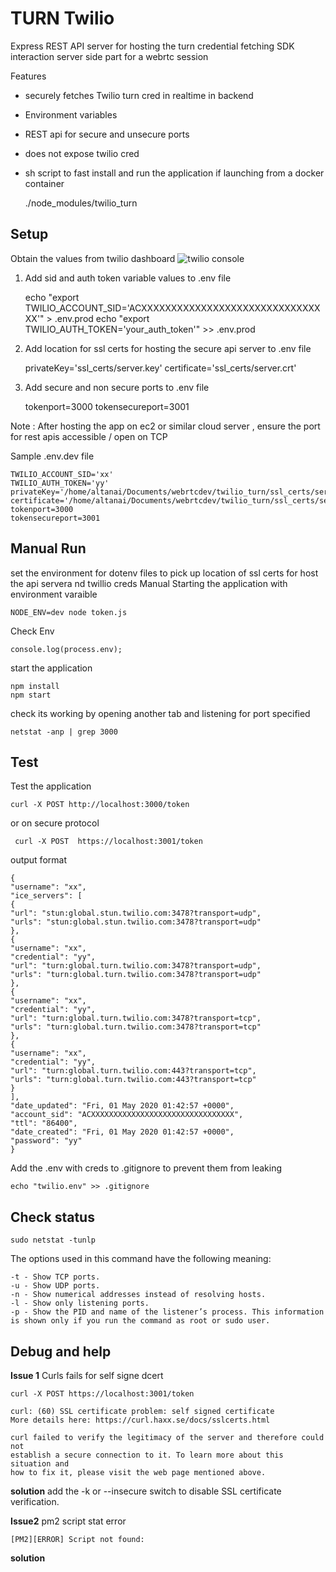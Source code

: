 # TURN Twilio 

Express REST API server for hosting the turn credential fetching SDK interaction server side part for a webrtc session

Features
- securely fetches Twilio turn cred in realtime in backend
- Environment variables
- REST api for secure and unsecure ports 
- does not expose twilio cred
- sh script to fast install and run the application if launching from a docker container


    ./node_modules/twilio_turn

## Setup
Obtain the values from twilio dashboard 
![twilio console](tbd)

1. Add sid and auth token variable values to .env file 


    echo "export TWILIO_ACCOUNT_SID='ACXXXXXXXXXXXXXXXXXXXXXXXXXXXXXXXX'" > .env.prod
    echo "export TWILIO_AUTH_TOKEN='your_auth_token'" >> .env.prod

2. Add location for ssl certs for hosting the secure api server to .env file


    privateKey='ssl_certs/server.key'
    certificate='ssl_certs/server.crt'

4. Add secure and non secure ports to .env file 


    tokenport=3000
    tokensecureport=3001

Note : After hosting the app on ec2 or similar cloud server , ensure the port for rest apis accessible / open on TCP

Sample .env.dev file 

    TWILIO_ACCOUNT_SID='xx'
    TWILIO_AUTH_TOKEN='yy'
    privateKey='/home/altanai/Documents/webrtcdev/twilio_turn/ssl_certs/server.key'
    certificate='/home/altanai/Documents/webrtcdev/twilio_turn/ssl_certs/server.crt'
    tokenport=3000
    tokensecureport=3001

## Manual Run

set the environment for dotenv files to pick up location of ssl certs for host the api servera nd twillio creds 
Manual Starting the application with environment varaible 

    NODE_ENV=dev node token.js

Check Env 

    console.log(process.env);

start the application 

    npm install
    npm start

check its working by opening another tab and listening for port specified 

    netstat -anp | grep 3000


## Test
Test the application 

    curl -X POST http://localhost:3000/token

or on secure protocol 

     curl -X POST  https://localhost:3001/token
    
output format 

    {
    "username": "xx",
    "ice_servers": [
    {
    "url": "stun:global.stun.twilio.com:3478?transport=udp",
    "urls": "stun:global.stun.twilio.com:3478?transport=udp"
    },
    {
    "username": "xx",
    "credential": "yy",
    "url": "turn:global.turn.twilio.com:3478?transport=udp",
    "urls": "turn:global.turn.twilio.com:3478?transport=udp"
    },
    {
    "username": "xx",
    "credential": "yy",
    "url": "turn:global.turn.twilio.com:3478?transport=tcp",
    "urls": "turn:global.turn.twilio.com:3478?transport=tcp"
    },
    {
    "username": "xx",
    "credential": "yy",
    "url": "turn:global.turn.twilio.com:443?transport=tcp",
    "urls": "turn:global.turn.twilio.com:443?transport=tcp"
    }
    ],
    "date_updated": "Fri, 01 May 2020 01:42:57 +0000",
    "account_sid": "ACXXXXXXXXXXXXXXXXXXXXXXXXXXXXXXXX",
    "ttl": "86400",
    "date_created": "Fri, 01 May 2020 01:42:57 +0000",
    "password": "yy"
    }

Add the .env with creds to .gitignore to prevent them from leaking

    echo "twilio.env" >> .gitignore


## Check status 

    sudo netstat -tunlp

The options used in this command have the following meaning:

    -t - Show TCP ports.
    -u - Show UDP ports.
    -n - Show numerical addresses instead of resolving hosts.
    -l - Show only listening ports.
    -p - Show the PID and name of the listener’s process. This information is shown only if you run the command as root or sudo user.


## Debug and help 

**Issue 1** Curls fails for self signe dcert 

    curl -X POST https://localhost:3001/token
    
    curl: (60) SSL certificate problem: self signed certificate
    More details here: https://curl.haxx.se/docs/sslcerts.html
    
    curl failed to verify the legitimacy of the server and therefore could not
    establish a secure connection to it. To learn more about this situation and
    how to fix it, please visit the web page mentioned above.

**solution** add the -k or --insecure  switch to disable SSL certificate verification.

**Issue2** pm2 script stat error 

    [PM2][ERROR] Script not found:

**solution** 
